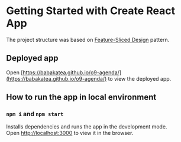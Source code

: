 # Getting Started with Create React App

The project structure was based on [Feature-Sliced Design](https://feature-sliced.design/) pattern.

## Deployed app
Open [https://babakatea.github.io/o9-agenda/](https://babakatea.github.io/o9-agenda/) to view the deployed app.

## How to run the app in local environment

### `npm i` and `npm start`

Installs dependencies and runs the app in the development mode.\
Open [http://localhost:3000](http://localhost:3000) to view it in the browser.
